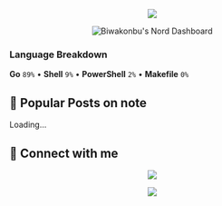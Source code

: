<!-- Banner Top -->
<p align="center">
  <img src="https://capsule-render.vercel.app/api?type=waving&color=2E3440&height=160&section=header" />
</p>

<!-- Nord Dashboard -->
<p align="center">
  <img src="./dashboard.svg" alt="Biwakonbu's Nord Dashboard" />
</p>

### Language Breakdown
<!-- LANG_REVIEWTASK_START -->
**Go** `89%` • **Shell** `9%` • **PowerShell** `2%` • **Makefile** `0%`
<!-- LANG_REVIEWTASK_END -->

## 📝 Popular Posts on note
<!-- NOTE_POSTS_START -->
Loading...
<!-- NOTE_POSTS_END -->

## 🤝 Connect with me

<p align="center">
  <!-- CONTACT_START -->
  <a href="https://x.com/biwakonbu">
    <img src="https://img.shields.io/badge/X-%40biwakonbu-%232E3440?style=for-the-badge&logo=x&logoColor=%2388C0D0&labelColor=%233B4252" />
  </a>
  <!-- CONTACT_END -->
</p>

<!-- Banner Bottom -->
<p align="center">
  <img src="https://capsule-render.vercel.app/api?type=waving&color=2E3440&height=120&section=footer" />
</p>
